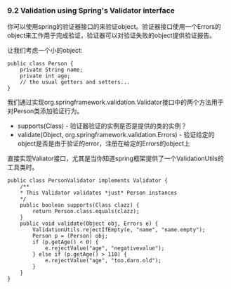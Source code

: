 ### 9.2 Validation using Spring's Validator interface

你可以使用spring的验证器接口的来验证object。验证器接口使用一个Errors的object来工作用于完成验证，验证器可以对验证失败的object提供验证报告。

让我们考虑一个小的object:

```
public class Person {
    private String name;
    private int age;
    // the usual getters and setters...
}
```

我们通过实现org.springframework.validation.Validator接口中的两个方法用于对Person类添加验证行为。

* supports(Class) - 验证器验证的实例是否是提供的类的实例？
* validate(Object, org.springframework.validation.Errors) - 验证给定的object是否是由于验证的error，注册在给定的Errors的object上

直接实现Valiator接口，尤其是当你知道spring框架提供了一个ValidationUtils的工具类时。

```
public class PersonValidator implements Validator {
    /**
    * This Validator validates *just* Person instances
    */
    public boolean supports(Class clazz) {
        return Person.class.equals(clazz);
    }
    public void validate(Object obj, Errors e) {
        ValidationUtils.rejectIfEmpty(e, "name", "name.empty");
        Person p = (Person) obj;
        if (p.getAge() < 0) {
            e.rejectValue("age", "negativevalue");
        } else if (p.getAge() > 110) {
            e.rejectValue("age", "too.darn.old");
        }    
    }
}
```